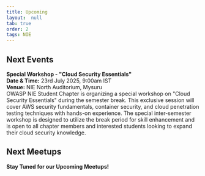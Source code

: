 ```yaml
---
title: Upcoming
layout:  null
tab: true
order: 2
tags: NIE
---
```

## Next Events

**Special Workshop - "Cloud Security Essentials"**\
**Date & Time:** 23rd July 2025, 9:00am IST\
**Venue:** NIE North Auditorium, Mysuru\
OWASP NIE Student Chapter is organizing a special workshop on "Cloud Security Essentials" during the semester break. This exclusive session will cover AWS security fundamentals, container security, and cloud penetration testing techniques with hands-on experience. The special inter-semester workshop is designed to utilize the break period for skill enhancement and is open to all chapter members and interested students looking to expand their cloud security knowledge.

## Next Meetups

**Stay Tuned for our Upcoming Meetups!**
